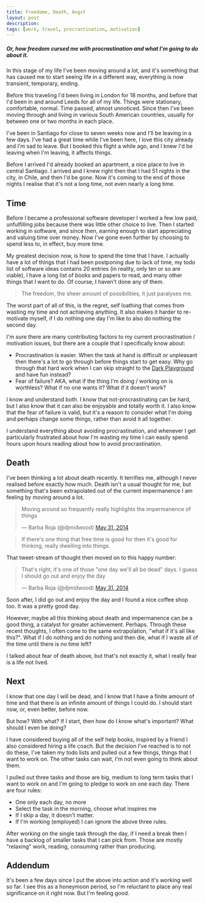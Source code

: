 ```yaml
---
title: Freedome, Death, Angst
layout: post
description:
tags: [work, travel, procrastination, motivation]
---
```


##### Or, how freedom cursed me with procrastination and what I'm going to do about it.

In this stage of my life I've been moving around a lot, and it's something that has caused me to start seeing life in a different way, everything is now transient, temporary, ending.

Before this traveling I'd been living in London for 18 months, and before that I'd been in and around Leeds for all of my life.  Things were stationary, comfortable, normal. Time passed, almost unnoticed. Since then I've been moving through and living in various South American countries, usually for between one or two months in each place.

I've been in Santiago for close to seven weeks now and I'll be leaving in a few days. I've had a great time while I've been here, I love this city already and I'm sad to leave. But I booked this flight a while ago, and I knew I'd be leaving when I'm leaving, it affects things.

Before I arrived I'd already booked an apartment, a nice place to live in central Santiago. I arrived and I knew right then that I had 51 nights in the city, in Chile, and then I'd be gone. Now it's coming to the end of those nights I realise that it's not a long time, not even nearly a long time.

## Time

Before I became a professional software developer I worked a few low paid, unfulfilling jobs because there was little other choice to live. Then I started working in software, and since then, earning enough to start appreciating and valuing time over money. Now I've gone even further by choosing to spend less to, in effect, buy more time.

My greatest decision now, is how to spend the time that I have. I actually have a lot of things that I had been postponing due to lack of time, my todo list of software ideas contains 20 entries (in reality, only ten or so are viable), I have a long list of books and papers to read, and many other things that I want to do. Of course, I haven't done any of them.

> The freedom, the sheer amount of possibilities, it just paralyses me.

The worst part of all of this, is the regret, self loathing that comes from wasting my time and not achieving anything. It also makes it harder to re-motivate myself, if I do nothing one day I'm like to also do nothing the second day.

I'm sure there are many contributing factors to my current procrastination / motivation issues, but there are a couple that I specifically know about:

* Procrastination is easier. When the task at hand is difficult or unpleasant then there's a lot to go through before things start to get easy. Why go through that hard work when I can skip straight to the [Dark Playground](http://waitbutwhy.com/2013/10/why-procrastinators-procrastinate.html) and have fun instead?
* Fear of failure? AKA, what if the thing I'm doing / working on  is worthless? What if no one wants it? What if it doesn't work?

I know and understand both. I know that not-procrastinating can be hard, but I also know that it can also be enjoyable and totally worth it. I also know that the fear of failure is valid, but it's a reason to consider what I'm doing and perhaps change some things, rather than avoid it all together.

I understand everything about avoiding procrastination, and whenever I get particularly frustrated about how I'm wasting my time I can easily spend hours upon hours reading about how to avoid procrastination.

## Death

I've been thinking a lot about death recently. It terrifies me, although I never realised before exactly how much. Death isn't a usual thought for me, but something that's been extrapolated out of the current impermanence I am feeling by moving around a lot.

<blockquote class="twitter-tweet" lang="en"><p>Moving around so frequently really highlights the impermanence of things</p>&mdash; Barba Roja (@djmidwood) <a href="https://twitter.com/djmidwood/statuses/472786495070560256">May 31, 2014</a></blockquote>

> If there's one thing that free time is good for then it's good for thinking, really dwelling into things.

That tweet-stream of thought then moved on to this happy number:

<blockquote class="twitter-tweet" data-conversation="none" lang="en"><p>That&#39;s right, it&#39;s one of those &quot;one day we&#39;ll all be dead&quot; days. I guess I should go out and enjoy the day</p>&mdash; Barba Roja (@djmidwood) <a href="https://twitter.com/djmidwood/statuses/472786779444379648">May 31, 2014</a></blockquote>

Soon after, I did go out and enjoy the day and I found a nice coffee shop too. It was a pretty good day.

However, maybe all this thinking about death and impermanence can be a good thing, a catalyst for greater achievement. Perhaps. Through these recent thoughts, I often come to the same extrapolation, "what if it's all like this?". What if I do nothing and do nothing and then die, what if I waste all of the time until there is no time left?

I talked about fear of death above, but that's not exactly it, what I really fear is a life not lived.

## Next

I know that one day I will be dead, and I know that I have a finite amount of time and that there is an infinite amount of things I could do. I should start now, or, even better, before now.

But how? With what? If I start, then how do I know what's important? What should I even be doing?

I have considered buying all of the self help books, inspired by a friend I also considered hiring a life coach. But the decision I've reached is to not do these, I've taken my todo lists and pulled out a few things, things that I want to work on. The other tasks can wait, I'm not even going to think about them.

I pulled out three tasks and those are big, medium to long term tasks that I want to work on and I'm going to pledge to work on one each day. There are four rules:

* One only each day, no more
* Select the task in the morning, choose what inspires me
* If I skip a day, it doesn't matter.
* If I'm working (employed) I can ignore the above three rules.

After working on the single task through the day, if I need a break then I have a backlog of smaller tasks that I can pick from. Those are mostly "relaxing" work, reading, consuming rather than producing.


## Addendum

It's been a few days since I put the above into action and it's working well so far. I see this as a honeymoon period, so I'm reluctant to place any real significance on it right now. But I'm feeling good.
